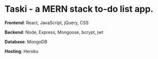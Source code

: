 # Taski - a MERN stack to-do list app.

**Frontend**: React, JavaScript, jQuery, CSS

**Backend**: Node, Express, Mongoose, bcrypt, jwt

**Database**: MongoDB

**Hosting**: Heroku
